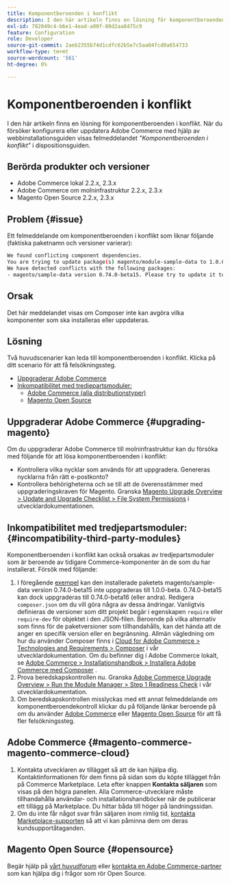 ```yaml
---
title: Komponentberoenden i konflikt
description: I den här artikeln finns en lösning för komponentberoenden i konflikt. När du försöker installera eller uppdatera Adobe Commerce med hjälp av webbinstallationsguiden visas felmeddelandet *"Komponentberoenden i konflikt"* Composer.
exl-id: 782049c4-b6e1-4ead-a00f-80d2aa8475c9
feature: Configuration
role: Developer
source-git-commit: 2aeb2355b74d1cdfc62b5e7c5aa04fcd0a654733
workflow-type: tm+mt
source-wordcount: '561'
ht-degree: 0%

---
```


# Komponentberoenden i konflikt

I den här artikeln finns en lösning för komponentberoenden i konflikt. När du försöker konfigurera eller uppdatera Adobe Commerce med hjälp av webbinstallationsguiden visas felmeddelandet *&quot;Komponentberoenden i konflikt&quot;* i dispositionsguiden.

## Berörda produkter och versioner

* Adobe Commerce lokal 2.2.x, 2.3.x
* Adobe Commerce om molninfrastruktur 2.2.x, 2.3.x
* Magento Open Source 2.2.x, 2.3.x


## Problem {#issue}

Ett felmeddelande om komponentberoenden i konflikt som liknar följande (faktiska paketnamn och versioner varierar):

```bash
We found conflicting component dependencies.
You are trying to update package(s) magento/module-sample-data to 1.0.0-beta
We have detected conflicts with the following packages:
- magento/sample-data version 0.74.0-beta15. Please try to update it to one of the following package versions: 0.74.0-beta16, 0.74.0-beta14, 0.74.0-beta13, 0.74.0-beta12, 0.74.0-beta11, 0.74.0-beta10, 0.74.0-beta9, 0.74.0-beta8, 0.74.0-beta7
```

## Orsak

Det här meddelandet visas om Composer inte kan avgöra vilka komponenter som ska installeras eller uppdateras.

## Lösning

Två huvudscenarier kan leda till komponentberoenden i konflikt. Klicka på ditt scenario för att få felsökningssteg.

* [Uppgraderar Adobe Commerce](#upgrading-magento)
* [Inkompatibilitet med tredjepartsmoduler:](#incompatibility-third-party-modules)
   * [Adobe Commerce (alla distributionstyper)](#magento-commerce-magento-commerce-cloud)
   * [Magento Open Source](#opensource)

## Uppgraderar Adobe Commerce {#upgrading-magento}

Om du uppgraderar Adobe Commerce till molninfrastruktur kan du försöka med följande för att lösa komponentberoenden i konflikt:

* Kontrollera vilka nycklar som används för att uppgradera. Genereras nycklarna från rätt e-postkonto?
* Kontrollera behörigheterna och se till att de överensstämmer med uppgraderingskraven för Magento. Granska [Magento Upgrade Overview > Update and Upgrade Checklist > File System Permissions](https://experienceleague.adobe.com/sv/docs/commerce-operations/upgrade-guide/prepare/prerequisites#verify-file-system-permissions) i utvecklardokumentationen.

## Inkompatibilitet med tredjepartsmoduler: {#incompatibility-third-party-modules}

Komponentberoenden i konflikt kan också orsakas av tredjepartsmoduler som är beroende av tidigare Commerce-komponenter än de som du har installerat. Försök med följande:

1. I föregående [exempel](#issue) kan den installerade paketets magento/sample-data version 0.74.0-beta15 inte uppgraderas till 1.0.0-beta. 0.74.0-beta15 kan dock uppgraderas till 0.74.0-beta16 (eller andra). Redigera `composer.json` om du vill göra några av dessa ändringar. Vanligtvis definieras de versioner som ditt projekt begär i egenskapen `require` eller `require-dev` för objektet i den JSON-filen. Beroende på vilka alternativ som finns för de paketversioner som tillhandahålls, kan det hända att de anger en specifik version eller en begränsning. Allmän vägledning om hur du använder Composer finns i [Cloud for Adobe Commerce > Technologies and Requirements > Composer](https://experienceleague.adobe.com/sv/docs/commerce-cloud-service/user-guide/develop/overview#files) i vår utvecklardokumentation. Om du befinner dig i Adobe Commerce lokalt, se [Adobe Commerce > Installationshandbok > Installera Adobe Commerce med Composer](https://experienceleague.adobe.com/sv/docs/commerce-operations/installation-guide/composer) .
1. Prova beredskapskontrollen nu. Granska [Adobe Commerce Upgrade Overview > Run the Module Manager > Step 1 Readiness Check](https://experienceleague.adobe.com/sv/docs/commerce-operations/upgrade-guide/overview) i vår utvecklardokumentation.
1. Om beredskapskontrollen misslyckas med ett annat felmeddelande om komponentberoendekontroll klickar du på följande länkar beroende på om du använder [Adobe Commerce](#magento-commerce-magento-commerce-cloud) eller [Magento Open Source](#opensource) för att få fler felsökningssteg.

## Adobe Commerce {#magento-commerce-magento-commerce-cloud}

1. Kontakta utvecklaren av tillägget så att de kan hjälpa dig. Kontaktinformationen för dem finns på sidan som du köpte tillägget från på Commerce Marketplace. Leta efter knappen **Kontakta säljaren** som visas på den högra panelen. Alla Commerce-utvecklare måste tillhandahålla användar- och installationshandböcker när de publicerar ett tillägg på Marketplace. Du hittar båda till höger på landningssidan.
1. Om du inte får något svar från säljaren inom rimlig tid, [kontakta Marketplace-supporten](mailto:commercemarketplacesupport@adobe.com) så att vi kan påminna dem om deras kundsupportåtaganden.

## Magento Open Source {#opensource}

Begär hjälp på [vårt huvudforum](https://community.magento.com/) eller [kontakta en Adobe Commerce-partner](https://magento.com/find-a-partner) som kan hjälpa dig i frågor som rör Open Source.
